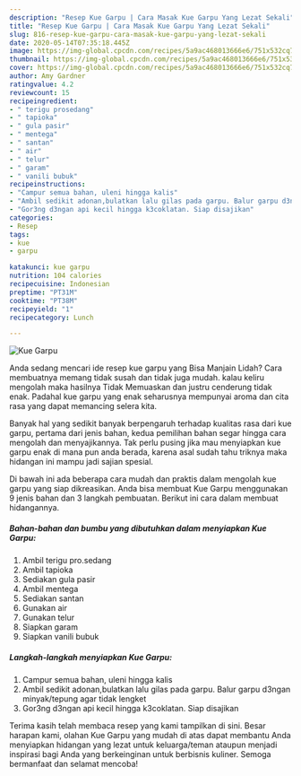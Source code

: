 ```yaml
---
description: "Resep Kue Garpu | Cara Masak Kue Garpu Yang Lezat Sekali"
title: "Resep Kue Garpu | Cara Masak Kue Garpu Yang Lezat Sekali"
slug: 816-resep-kue-garpu-cara-masak-kue-garpu-yang-lezat-sekali
date: 2020-05-14T07:35:18.445Z
image: https://img-global.cpcdn.com/recipes/5a9ac468013666e6/751x532cq70/kue-garpu-foto-resep-utama.jpg
thumbnail: https://img-global.cpcdn.com/recipes/5a9ac468013666e6/751x532cq70/kue-garpu-foto-resep-utama.jpg
cover: https://img-global.cpcdn.com/recipes/5a9ac468013666e6/751x532cq70/kue-garpu-foto-resep-utama.jpg
author: Amy Gardner
ratingvalue: 4.2
reviewcount: 15
recipeingredient:
- " terigu prosedang"
- " tapioka"
- " gula pasir"
- " mentega"
- " santan"
- " air"
- " telur"
- " garam"
- " vanili bubuk"
recipeinstructions:
- "Campur semua bahan, uleni hingga kalis"
- "Ambil sedikit adonan,bulatkan lalu gilas pada garpu. Balur garpu d3ngan minyak/tepung agar tidak lengket"
- "Gor3ng d3ngan api kecil hingga k3coklatan. Siap disajikan"
categories:
- Resep
tags:
- kue
- garpu

katakunci: kue garpu 
nutrition: 104 calories
recipecuisine: Indonesian
preptime: "PT31M"
cooktime: "PT38M"
recipeyield: "1"
recipecategory: Lunch

---
```



![Kue Garpu](https://img-global.cpcdn.com/recipes/5a9ac468013666e6/751x532cq70/kue-garpu-foto-resep-utama.jpg)

Anda sedang mencari ide resep kue garpu yang Bisa Manjain Lidah? Cara membuatnya memang tidak susah dan tidak juga mudah. kalau keliru mengolah maka hasilnya Tidak Memuaskan dan justru cenderung tidak enak. Padahal kue garpu yang enak seharusnya mempunyai aroma dan cita rasa yang dapat memancing selera kita.



Banyak hal yang sedikit banyak berpengaruh terhadap kualitas rasa dari kue garpu, pertama dari jenis bahan, kedua pemilihan bahan segar hingga cara mengolah dan menyajikannya. Tak perlu pusing jika mau menyiapkan kue garpu enak di mana pun anda berada, karena asal sudah tahu triknya maka hidangan ini mampu jadi sajian spesial.


Di bawah ini ada beberapa cara mudah dan praktis dalam mengolah kue garpu yang siap dikreasikan. Anda bisa membuat Kue Garpu menggunakan 9 jenis bahan dan 3 langkah pembuatan. Berikut ini cara dalam membuat hidangannya.

<!--inarticleads1-->

##### Bahan-bahan dan bumbu yang dibutuhkan dalam menyiapkan Kue Garpu:

1. Ambil  terigu pro.sedang
1. Ambil  tapioka
1. Sediakan  gula pasir
1. Ambil  mentega
1. Sediakan  santan
1. Gunakan  air
1. Gunakan  telur
1. Siapkan  garam
1. Siapkan  vanili bubuk




<!--inarticleads2-->

##### Langkah-langkah menyiapkan Kue Garpu:

1. Campur semua bahan, uleni hingga kalis
1. Ambil sedikit adonan,bulatkan lalu gilas pada garpu. Balur garpu d3ngan minyak/tepung agar tidak lengket
1. Gor3ng d3ngan api kecil hingga k3coklatan. Siap disajikan




Terima kasih telah membaca resep yang kami tampilkan di sini. Besar harapan kami, olahan Kue Garpu yang mudah di atas dapat membantu Anda menyiapkan hidangan yang lezat untuk keluarga/teman ataupun menjadi inspirasi bagi Anda yang berkeinginan untuk berbisnis kuliner. Semoga bermanfaat dan selamat mencoba!
